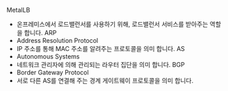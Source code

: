 MetalLB
- 온프레미스에서 로드밸런서를 사용하기 위해, 로드밸런서 서비스를 받아주는 역할을 합니다.
ARP
- Address Resolution Protocol
- IP 주소를 통해 MAC 주소를 알려주는 프로토콜을 의미 합니다.
AS
- Autonomous Systems
- 네트워크 관리자에 의해 관리되는 라우터 집단을 의미 합니다.
BGP
- Border Gateway Protocol
- 서로 다른 AS를 연결해 주는 경계 게이트웨이 프로토콜을 의미 합니다.